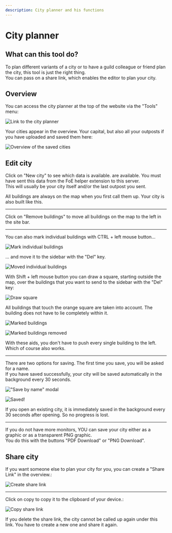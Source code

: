 ```yaml
---
description: City planner and his functions
---
```


# City planner

## What can this tool do?
To plan different variants of a city or to have a guild colleague or friend plan the city, this tool is just the right thing.<br>
You can pass on a share link, which enables the editor to plan your city.

## Overview

You can access the city planner at the top of the website via the "Tools" menu:

![Link to the city planner](./.images/citymap-link.png)

Your cities appear in the overview. Your capital, but also all your outposts if you have uploaded and saved them here:

![Overview of the saved cities](./.images/citymap-overview.png)


## Edit city

Click on "New city" to see which data is available.
are available. You must have sent this data from the FoE helper extension to this server.<br>
This will usually be your city itself and/or the last outpost you sent.

All buildings are always on the map when you first call them up. Your city is also built like this.

---

Click on "Remove buildings" to move all buildings on the map to the left in the site bar.

---

You can also mark individual buildings with CTRL + left mouse button...

![Mark individual buildings](./.images/mark-single-buildings.png)


... and move it to the sidebar with the "Del" key.

![Moved individual buildings](./.images/moved-single-buildings.png)

With Shift + left mouse button you can draw a square, starting outside the map, over the buildings that you want to send to the sidebar with the "Del" key:

![Draw square](./.images/mark-with-rectangle.png)

<div data-gb-custom-block data-tag="hint" data-style='info'>
All buildings that touch the orange square are taken into account. The building does not have to lie completely within it.
</div>

![Marked buildings](./.images/selected-with-rectangle.png)

![Marked buildings removed](./.images/moved-with-rectangle.png)


With these aids, you don't have to push every single building to the left. Which of course also works.

---

There are two options for saving. The first time you save, you will be asked for a name.<br>
If you have saved successfully, your city will be saved automatically in the background every 30 seconds.

!["Save by name" modal](./.images/cityname-modal.png)

![Saved!](./.images/modal-city-saved.png)

If you open an existing city, it is immediately saved in the background every 30 seconds after opening. So no progress is lost.

---

If you do not have more monitors, YOU can save your city either as a graphic or as a transparent PNG graphic.<br>
You do this with the buttons "PDF Download" or "PNG Download".



## Share city

If you want someone else to plan your city for you, you can create a "Share Link" in the overview.:

![Create share link](./.images/create-share-link.png)

---

Click on copy to copy it to the clipboard of your device.:

![Copy share link](./.images/copy-share-link.png)

<div data-gb-custom-block data-tag="hint" data-style='warning'>
If you delete the share link, the city cannot be called up again under this link. You have to create a new one and share it again.
</div>

